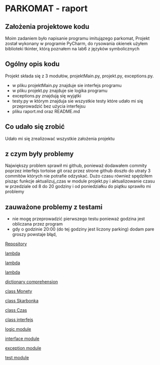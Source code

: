 # PARKOMAT - raport
## Założenia projektowe kodu
Moim zadaniem było napisanie programu imitujązego parkomat,
Projekt został wykonany w programie PyCharm, do rysowania okienek użyłem biblioteki tkinter,
 którą poznałem na lab6 z języków symbolicznych
## Ogólny opis kodu
Projekt składa się z 3 modułów, projektMain.py, projekt.py, exceptions.py.
- w pliku projektMain.py znajduje sie interfejs programu
- w pliku projekt.py znajduje sie logika programu
- exceptions.py znajdują się wyjątki 
- testy.py w którym znajduja sie wszystkie testy które udało mi się przeprowadzić bez użycia interfejsu
- pliku raport.md oraz README.md
## Co udało się zrobić
Udało mi się zrealizować wszystkie założenia projektu
## z czym były problemy
Największy problem sprawił mi github, ponieważ dodawałem commity poprzez interfejs tortoise git
oraz przez strone github doszło do utraty 3 commitów których nie potrafie odzyskać. Dużo czasu również 
spędziłem pisząc funkcje aktualizuj_czas w module projekt.py i aktualizowanie czasu w przedziale 
od 8 do 20 godziny i od poniedziałku do piątku sprawiło mi problemy
## zauważone problemy z testami
- nie mogę przeprowadzić pierwszego testu ponieważ godzina jest obliczana przez program
- gdy o godzinie 20:00 (do tej godziny jest liczony parking) dodam pare groszy powstaje błąd,

[Repository](https://github.com/MarcinosP/Parkomat_js_Marcin_Poreba)

[lambda](https://github.com/MarcinosP/Parkomat_js_Marcin_Poreba/blob/ff61f583571ea183d5e10cd6327ee6cf71fbd0bb/projektMain.py#L76)

[lambda](https://github.com/MarcinosP/Parkomat_js_Marcin_Poreba/blob/ff61f583571ea183d5e10cd6327ee6cf71fbd0bb/projektMain.py#L81)

[lambda](https://github.com/MarcinosP/Parkomat_js_Marcin_Poreba/blob/ff61f583571ea183d5e10cd6327ee6cf71fbd0bb/projektMain.py#L84)

[dictionary comprehension](https://github.com/MarcinosP/Parkomat_js_Marcin_Poreba/blob/ff61f583571ea183d5e10cd6327ee6cf71fbd0bb/projekt.py#L29)

[class Monety](https://github.com/MarcinosP/Parkomat_js_Marcin_Poreba/blob/105987151de0ef5e83c1890734d47f51ddce484c/projekt.py#L7-L56)

[class Skarbonka](https://github.com/MarcinosP/Parkomat_js_Marcin_Poreba/blob/105987151de0ef5e83c1890734d47f51ddce484c/projekt.py#L59-L122)

[class Czas](https://github.com/MarcinosP/Parkomat_js_Marcin_Poreba/blob/105987151de0ef5e83c1890734d47f51ddce484c/projekt.py#L138-L207)

[class interfejs](https://github.com/MarcinosP/Parkomat_js_Marcin_Poreba/blob/105987151de0ef5e83c1890734d47f51ddce484c/projektMain.py#L8-L102)

[logic module](https://github.com/MarcinosP/Parkomat_js_Marcin_Poreba/blob/master/projekt.py)

[interface module](https://github.com/MarcinosP/Parkomat_js_Marcin_Poreba/blob/master/projektMain.py)

[exception module](https://github.com/MarcinosP/Parkomat_js_Marcin_Poreba/blob/master/exceptions.py)

[test module](https://github.com/MarcinosP/Parkomat_js_Marcin_Poreba/blob/master/testy.py)